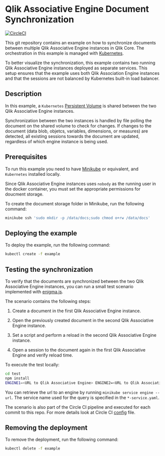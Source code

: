 # Qlik Associative Engine Document Synchronization

[![CircleCI](https://circleci.com/gh/qlik-oss/core-document-synchronization.svg?style=shield)](https://circleci.com/gh/qlik-oss/core-document-synchronization)

This git repository contains an example on how to synchronize documents between multiple Qlik Associative Engine instances in Qlik Core.
The orchestration in this example is managed with [Kubernetes]( https://kubernetes.io/).

To better visualize the synchronization, this example contains two running Qlik Associative Engine instances deployed as separate services.
This setup ensures that the example uses both Qlik Association Engine instances and that the sessions are not balanced by Kubernetes built-in load balancer.

## Description

In this example, a `Kubernetes` [Persistent Volume](https://kubernetes.io/docs/concepts/storage/persistent-volumes/) is shared between the two Qlik Associative Engine instances.

Synchronization between the two instances is handled by file polling the document on the shared volume to check for changes.
If changes to the document (data blob, objetcs, variables, dimensions, or measures) are detected, all existing sessions towards the document are updated, regardless of which engine instance is being used.

## Prerequisites

To run this example you need to have [Minikube](https://github.com/kubernetes/minikube) or equivalent, and `Kubernetes` installed locally.

Since Qlik Associative Engine instances uses `nobody` as the running user in the docker container,
you must set the appropriate permissions for doucment storage.

To create the document storage folder in Minikube, run the following command:

```sh
minikube ssh 'sudo mkdir -p /data/docs;sudo chmod o+rw /data/docs'
```

## Deploying the example

To deploy the example, run the following command:

```sh
kubectl create -f example
```

## Testing the synchronization

To verify that the documents are synchronized between the two Qlik Associative Engine instances, you can run a small test scenario implemented with [enigma.js](https://github.com/qlik-oss/enigma.js/).

The scenario contains the following steps:

1. Create a document in the first Qlik Associative Engine instance.

1. Open the previously created document in the second Qlik Associative Engine instance.

1. Set a script and perform a reload in the second Qlik Associative Engine instance.

1. Open a session to the document again in the first Qlik Associative Engine and verify reload time.

To execute the test locally:

```sh
cd test
npm install
ENGINE1=<URL to Qlik Associative Engine> ENGINE2=<URL to Qlik Associative Engine> npm run test
```

You can retrieve the url to an engine by running `minikube service engine --url`. The service name used for the query is specified in the `*-service.yaml`.

The scenario is also part of the Circle CI pipeline and executed for each commit to this repo. For more details look at Circle CI [config](./.circleci/config.yml) file.

## Removing the deployment

To remove the deployment, run the following command:

```sh
kubectl delete -f example
```
